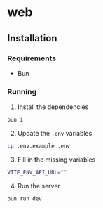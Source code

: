 # web

## Installation

### Requirements

- Bun

### Running

1. Install the dependencies

```sh
bun i
```

2. Update the `.env` variables

```sh
cp .env.example .env
```

3. Fill in the missing variables

```sh
VITE_ENV_API_URL=""
```

4. Run the server

```sh
bun run dev
```
